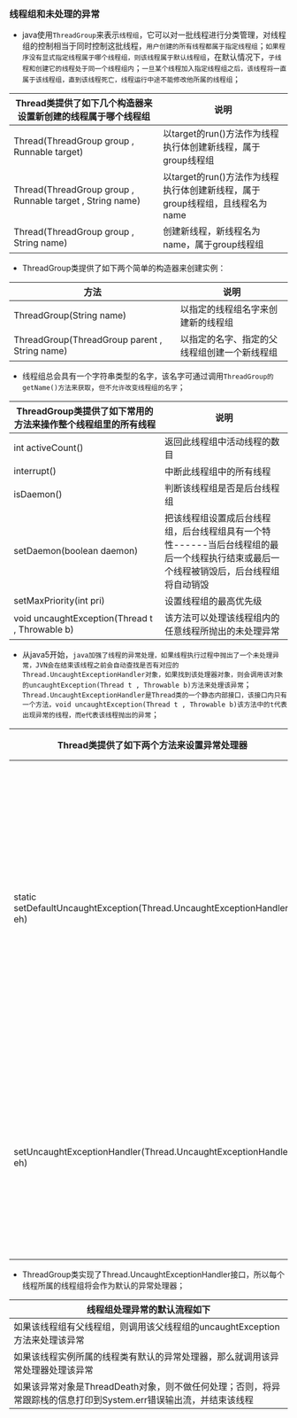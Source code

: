 ### 线程组和未处理的异常
+ java使用`ThreadGroup`来表示`线程组`，它可以对一批线程进行分类管理，对线程组的控制相当于同时控制这批线程，`用户创建的所有线程都属于指定线程组`；`如果程序没有显式指定线程属于哪个线程组，则该线程属于默认线程组`，在默认情况下，`子线程和创建它的线程处于同一个线程组内`；`一旦某个线程加入指定线程组之后，该线程将一直属于该线程组，直到该线程死亡，线程运行中途不能修改他所属的线程组`；

|Thread类提供了如下几个构造器来设置新创建的线程属于哪个线程组|说明|
|------|-------|
|Thread(ThreadGroup group , Runnable target)|以target的run()方法作为线程执行体创建新线程，属于group线程组|
|Thread(ThreadGroup group , Runnable target , String name)|以target的run()方法作为线程执行体创建新线程，属于group线程组，且线程名为name|
|Thread(ThreadGroup group , String name)|创建新线程，新线程名为name，属于group线程组|

+ ThreadGroup类提供了如下两个简单的构造器来创建实例：

|方法|说明|
|------|------|
|ThreadGroup(String name)|以指定的线程组名字来创建新的线程组|
|ThreadGroup(ThreadGroup parent , String name)|以指定的名字、指定的父线程组创建一个新线程组|

+ 线程组总会具有一个字符串类型的名字，该名字可通过调用`ThreadGroup的getName()方法来获取`，`但不允许改变线程组的名字`；

|ThreadGroup类提供了如下常用的方法来操作整个线程组里的所有线程|说明|
|------|------|
|int activeCount()|返回此线程组中活动线程的数目|
|interrupt()|中断此线程组中的所有线程|
|isDaemon()|判断该线程组是否是后台线程组|
|setDaemon(boolean daemon)|把该线程组设置成后台线程组，后台线程组具有一个特性------当后台线程组的最后一个线程执行结束或最后一个线程被销毁后，后台线程组将自动销毁|
|setMaxPriority(int pri)|设置线程组的最高优先级|
|void uncaughtException(Thread t , Throwable b)|该方法可以处理该线程组内的任意线程所抛出的未处理异常|

+ 从java5开始，`java加强了线程的异常处理，如果线程执行过程中抛出了一个未处理异常，JVN会在结束该线程之前会自动查找是否有对应的Thread.UncaughtExceptionHandler对象，如果找到该处理器对象，则会调用该对象的uncaughtException(Thread t , Throwable b)方法来处理该异常`；`Thread.UncaughtExceptionHandler是Thread类的一个静态内部接口，该接口内只有一个方法，void uncaughtException(Thread t , Throwable b)该方法中的t代表出现异常的线程，而e代表该线程抛出的异常`；

|Thread类提供了如下两个方法来设置异常处理器|说明|
|------|-------|
|static setDefaultUncaughtException(Thread.UncaughtExceptionHandler eh)|为该线程类的所有线程实例设置默认的异常处理器|
|setUncaughtExceptionHandler(Thread.UncaughtExceptionHandler eh)|为指定的线程实例设置异常处理器|

+ ThreadGroup类实现了Thread.UncaughtExceptionHandler接口，所以每个线程所属的线程组将会作为默认的异常处理器；

|线程组处理异常的默认流程如下|
|------|
|如果该线程组有父线程组，则调用该父线程组的uncaughtException方法来处理该异常|
|如果该线程实例所属的线程类有默认的异常处理器，那么就调用该异常处理器处理该异常|
|如果该异常对象是ThreadDeath对象，则不做任何处理；否则，将异常跟踪栈的信息打印到System.err错误输出流，并结束该线程|

